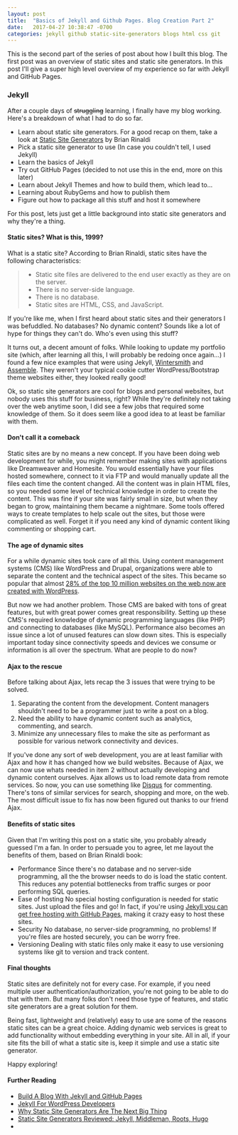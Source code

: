 ```yaml
---
layout: post
title:  "Basics of Jekyll and Github Pages. Blog Creation Part 2"
date:   2017-04-27 10:38:47 -0700
categories: jekyll github static-site-generators blogs html css git
---
```


This is the second part of the series of post about how I built this blog. The first post was an overview of static sites and static site generators. In this post I'll give a super high level overview of my experience so far with Jekyll and GitHub Pages.

### Jekyll
After a couple days of ~~struggling~~ learning, I finally have my blog working. Here's a breakdown of what I had to do so far.
* Learn about static site generators. For a good recap on them, take a look at [Static Site Generators](http://www.oreilly.com/web-platform/free/static-site-generators.csp?intcmp=il-web-free-product-lgen_staticsitegenerators) by Brian Rinaldi
* Pick a static site generator to use (In case you couldn't tell, I used Jekyll)
* Learn the basics of Jekyll
* Try out GitHub Pages (decided to not use this in the end, more on this later)
* Learn about Jekyll Themes and how to build them, which lead to...
* Learning about RubyGems and how to publish them
* Figure out how to package all this stuff and host it somewhere

For this post, lets just get a little background into static site generators and why they're a thing.

#### Static sites? What is this, 1999?
What is a static site? According to Brian Rinaldi, static sites have the following characteristics:
>* Static site files are delivered to the end user exactly as they are on the server.
>* There is no server-side language.
>* There is no database.
>* Static sites are HTML, CSS, and JavaScript.

If you're like me, when I first heard about static sites and their generators I was befuddled. No databases? No dynamic content? Sounds like a lot of hype for things they can't do. Who's even using this stuff?

It turns out, a decent amount of folks. While looking to update my portfolio site (which, after learning all this, I will probably be redoing once again...) I found a few nice examples that were using Jekyll, [Wintersmith](http://wintersmith.io/) and [Assemble](http://assemble.io/). They weren't your typical cookie cutter WordPress/Bootstrap theme websites either, they looked really good!

Ok, so static site generators are cool for blogs and personal websites, but nobody uses this stuff for business, right? While they're definitely not taking over the web anytime soon, I did see a few jobs that required some knowledge of them. So it does seem like a good idea to at least be familiar with them.

#### Don't call it a comeback
Static sites are by no means a new concept. If you have been doing web development for while, you might remember making sites with applications like Dreamweaver and Homesite. You would essentially have your files hosted somewhere, connect to it via FTP and would manually update all the files each time the content changed. All the content was in plain HTML files, so you needed some level of technical knowledge in order to create the content. This was fine if your site was fairly small in size, but when they began to grow, maintaining them became a nightmare. Some tools offered ways to create templates to help scale out the sites, but those were complicated as well. Forget it if you need any kind of dynamic content liking commenting or shopping cart.

#### The age of dynamic sites
For a while dynamic sites took care of all this. Using content management systems (CMS) like WordPress and Drupal, organizations were able to separate the content and the technical aspect of the sites. This became so popular that almost [28% of the top 10 million websites on the web now are created with WordPress](https://w3techs.com/technologies/overview/content_management/all/).

But now we had another problem. Those CMS are baked with tons of great features, but with great power comes great responsibility. Setting up these CMS's required knowledge of dynamic programming languages (like PHP) and connecting to databases (like MySQL). Performance also becomes an issue since a lot of unused features can slow down sites. This is especially important today since connectivity speeds and devices we consume or information is all over the spectrum. What are people to do now?

#### Ajax to the rescue
Before talking about Ajax, lets recap the 3 issues that were trying to be solved.
1. Separating the content from the development. Content managers shouldn't need to be a programmer just to write a post on a blog.
2. Need the ability to have dynamic content such as analytics, commenting, and search.
3. Minimize any unnecessary files to make the site as performant as possible for various network connectivity and devices.

If you've done any sort of web development, you are at least familiar with Ajax and how it has changed how we build websites. Because of Ajax, we can now use whats needed in item 2 without actually developing and dynamic content ourselves. Ajax allows us to load remote data from remote services. So now, you can use something like [Disqus](https://disqus.com/) for commenting. There's tons of similar services for search, shopping and more, on the web. The most difficult issue to fix has now been figured out thanks to our friend Ajax.

#### Benefits of static sites
Given that I'm writing this post on a static site, you probably already guessed I'm a fan. In order to persuade you to agree, let me layout the benefits of them, based on Brian Rinaldi book:
* Performance
  Since there's no database and no server-side programming, all the the browser needs to do is load the static content. This reduces any potential bottlenecks from traffic surges or poor performing SQL queries.
* Ease of hosting
  No special hosting configuration is needed for static sites. Just upload the files and go! In fact, if you're using [Jekyll you can get free hosting with GitHub Pages](https://help.github.com/articles/using-jekyll-as-a-static-site-generator-with-github-pages/), making it crazy easy to host these sites.
* Security
  No database, no server-side programming, no problems! If you're files are hosted securely, you can be worry free.
* Versioning
  Dealing with static files only make it easy to use versioning systems like git to version and track content.

#### Final thoughts
Static sites are definitely not for every case. For example, if you need multiple user authentication/authorization, you're not going to be able to do that with them. But many folks don't need those type of features, and static site generators are a great solution for them.

Being fast, lightweight and (relatively) easy to use are some of the reasons static sites can be a great choice. Adding dynamic web services is great to add functionality without embedding everything in your site. All in all, if your site fits the bill of what a static site is, keep it simple and use a static site generator.

Happy exploring!

#### Further Reading
* [Build A Blog With Jekyll and GitHub Pages](https://www.smashingmagazine.com/2014/08/build-blog-jekyll-github-pages/)
* [Jekyll For WordPress Developers](https://www.smashingmagazine.com/2017/04/jekyll-wordpress-developers/)
* [Why Static Site Generators Are The Next Big Thing](https://www.smashingmagazine.com/2015/11/modern-static-website-generators-next-big-thing/)
* [Static Site Generators Reviewed: Jekyll, Middleman, Roots, Hugo](https://www.smashingmagazine.com/2015/11/static-website-generators-jekyll-middleman-roots-hugo-review/)
*
